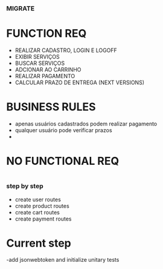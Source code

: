 ### MIGRATE 


# FUNCTION REQ
 
  - REALIZAR CADASTRO, LOGIN E LOGOFF
  - EXIBIR SERVIÇOS
  - BUSCAR SERVIÇOS
  - ADCIONAR AO CARRINHO
  - REALIZAR PAGAMENTO
  - CALCULAR PRAZO DE ENTREGA (NEXT VERSIONS)

# BUSINESS RULES

  - apenas usuários cadastrados podem realizar pagamento
  - qualquer usuário pode verificar prazos 
  - 

# NO FUNCTIONAL REQ

  # 
  #
  #




### step by step

  - create user routes 
  - create product routes
  - create cart routes
  - create payment routes




# Current step

  -add jsonwebtoken and initialize unitary tests